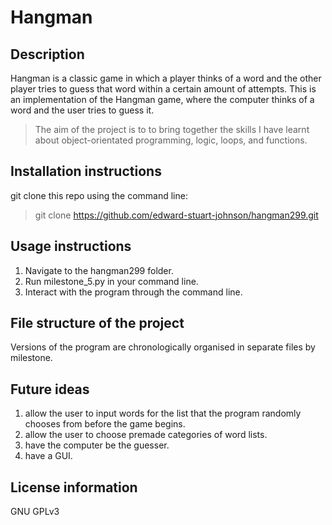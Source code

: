 # Hangman

   ## Description
   Hangman is a classic game in which a player thinks of a word and the other player tries to guess that word within a certain amount of attempts.
   This is an implementation of the Hangman game, where the computer thinks of a word and the user tries to guess it. 
   
   >The aim of the project is to to bring together the skills I have learnt about object-orientated programming, logic, loops, and functions.

##    Installation instructions
git clone this repo using the command line:
>git clone https://github.com/edward-stuart-johnson/hangman299.git

##    Usage instructions
1. Navigate to the hangman299 folder.
1. Run milestone_5.py in your command line.
1. Interact with the program through the command line.
   
##    File structure of the project
Versions of the program are chronologically organised in separate files by milestone.

##   Future ideas
1. allow the user to input words for the list that the program randomly chooses from before the game begins.
1. allow the user to choose premade categories of word lists.
1. have the computer be the guesser.
1. have a GUI.

##    License information
GNU GPLv3 
